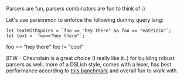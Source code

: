 Parsers are fun, parsers combinators are fun to think of :)

Let's use parsimmon to enforce the following dummy query lang:

```code
let textWithSpaces = `foo == "hey there" && foo == "eatPizza"`;
let text = `foo=="hey there"`;
```

foo == "hey there"
foo != "cool"

BTW - Chevrotain is a great choice (I really like it..) for building robust parsers as well, more of a DSLish 
style, comes with a lexer, has best performance according to 
[this banchmark](https://chevrotain.io/performance/) and overall fun to work with.

